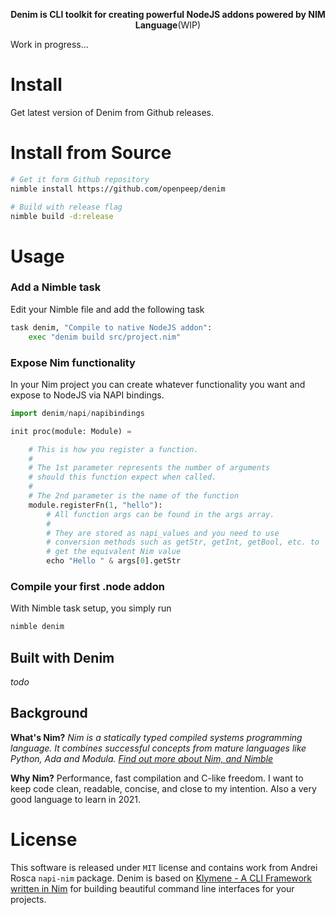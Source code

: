 <p align="center"><strong>Denim is CLI toolkit for creating powerful NodeJS addons powered by NIM Language</strong>(WIP)</p>

Work in progress...

# Install
Get latest version of Denim from Github releases.

# Install from Source
```bash
# Get it form Github repository
nimble install https://github.com/openpeep/denim

# Build with release flag
nimble build -d:release
```

# Usage

### Add a Nimble task
Edit your Nimble file and add the following task

```python
task denim, "Compile to native NodeJS addon":
    exec "denim build src/project.nim"
```

### Expose Nim functionality

In your Nim project you can create whatever functionality you want and expose to NodeJS via NAPI bindings.

```python
import denim/napi/napibindings

init proc(module: Module) =

    # This is how you register a function.
    # 
    # The 1st parameter represents the number of arguments
    # should this function expect when called.
    # 
    # The 2nd parameter is the name of the function
    module.registerFn(1, "hello"):
        # All function args can be found in the args array.
        # 
        # They are stored as napi_values and you need to use
        # conversion methods such as getStr, getInt, getBool, etc. to 
        # get the equivalent Nim value
        echo "Hello " & args[0].getStr
```

### Compile your first .node addon
With Nimble task setup, you simply run

```zsh
nimble denim
```


## Built with Denim
_todo_

## Background

**What's Nim?**
_Nim is a statically typed compiled systems programming language. It combines successful concepts from mature languages like Python, Ada and Modula. [Find out more about Nim, and Nimble](https://nim-lang.org/)_

**Why Nim?**
Performance, fast compilation and C-like freedom. I want to keep code clean, readable, concise, and close to my intention. Also a very good language to learn in 2021.

# License
This software is released under <code>MIT</code> license and contains work from Andrei Rosca `napi-nim` package. Denim is based on [Klymene - A CLI Framework written in Nim](https://github.com/georgelemon/klymene) for building beautiful command line interfaces for your projects.
